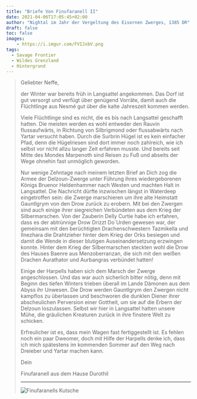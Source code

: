 ```yaml
---
title: "Briefe Von Finufaranell II"
date: 2021-04-06T17:05:45+02:00
author: "Nightal im Jahr der Vergeltung des Eisernen Zwerges, 1385 DR"
draft: false
toc: false
images:
    - https://i.imgur.com/FVIJxbV.png
tags: 
  - Savage Frontier
  - Wildes Grenzland
  - Hintergrund
---
```


>Geliebter Neffe,
>
>der Winter war bereits früh in Langsattel angekommen. Das Dorf ist gut versorgt und verfügt über genügend Vorräte, damit auch die Flüchtlinge aus Nesmé gut über die kalte Jahreszeit kommen werden.
>
>Viele Flüchtlinge sind es nicht, die es bis nach Langsattel geschafft hatten. Die meisten werden es wohl entweder den Rauvin flussaufwärts, in Richtung von Silbrigmond oder flussabwärts nach Yartar versucht haben. Durch die Surbrin Hügel ist es kein einfacher Pfad, denn die Hügelriesen sind dort immer noch zahlreich, wie ich selbst vor nicht allzu langer Zeit erfahren musste. Und bereits seit Mitte des Mondes Marpenoth sind Reisen zu Fuß und abseits der Wege ohnehin fast unmöglich geworden. 
>
>Nur wenige Zehntage nach meinem letzten Brief an Dich zog die Armee der Delzoun-Zwerge unter Führung ihres wiedergeborenen Königs Bruenor Heldenhammer nach Westen und machten Halt in Langsattel. Die Nachricht dürfte inzwischen längst in Waterdeep eingetroffen sein: die Zwerge marschieren um ihre alte Heimstatt Gauntlgrym von den Drow zurück zu erobern. Mit bei den Zwergen sind auch einige ihrer siegreichen Verbündeten aus dem Krieg der Silbermarschen. Von der Zauberin Delly Curtie habe ich erfahren, dass es der abtrünnige Drow Drizzt Do´Urden gewesen war, der gemeinsam mit den berüchtigten Drachenschwestern Tazmikella und Ilnezhara die Drahtzieher hinter dem Krieg der Orks besiegen und damit die Wende in dieser blutigen Auseinandersetzung erzwingen konnte. Hinter dem Krieg der Silbermarschen steckten wohl die Drow des Hauses Baenre aus Menzoberranzan, die sich mit den weißen Drachen Aurathator und Aurbangras verbündet hatten! 
>
>Einige der Harpells haben sich dem Marsch der Zwerge angeschlossen. Und das war auch sicherlich bitter nötig, denn mit Beginn des tiefen Winters trieben überall im Lande Dämonen aus dem Abyss ihr Unwesen. Die Drow werden Gauntlgrym den Zwergen nicht kampflos zu überlassen und beschworen die dunklen Diener ihrer abscheulichen Perversion einer Gottheit, um sie auf die Erbern der Delzoun loszulassen. Selbst wir hier in Langsattel hatten unsere Mühe, die gräulichen Kreaturen zurück in ihre finstere Welt zu schicken.
>
>Erfreulicher ist es, dass mein Wagen fast fertiggestellt ist. Es fehlen noch ein paar Dweomer, doch mit Hilfe der Harpells denke ich, dass ich mich spätestens im kommenden Sommer auf den Weg nach Dreieber und Yartar machen kann.
>
>
>Dein
>
>Finufaranell aus dem Hause Durothil
>___
>![Finufaranells Kutsche](https://i.imgur.com/jOJVcMd.png)
  